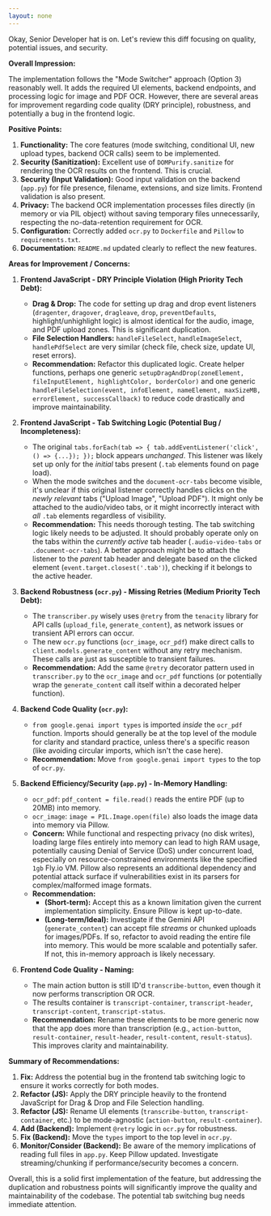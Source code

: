 ```yaml
---
layout: none
---
```


Okay, Senior Developer hat is on. Let's review this diff focusing on quality, potential issues, and security.

**Overall Impression:**

The implementation follows the "Mode Switcher" approach (Option 3) reasonably well. It adds the required UI elements, backend endpoints, and processing logic for image and PDF OCR. However, there are several areas for improvement regarding code quality (DRY principle), robustness, and potentially a bug in the frontend logic.

**Positive Points:**

1.  **Functionality:** The core features (mode switching, conditional UI, new upload types, backend OCR calls) seem to be implemented.
2.  **Security (Sanitization):** Excellent use of `DOMPurify.sanitize` for rendering the OCR results on the frontend. This is crucial.
3.  **Security (Input Validation):** Good input validation on the backend (`app.py`) for file presence, filename, extensions, and size limits. Frontend validation is also present.
4.  **Privacy:** The backend OCR implementation processes files directly (in memory or via PIL object) without saving temporary files unnecessarily, respecting the no-data-retention requirement for OCR.
5.  **Configuration:** Correctly added `ocr.py` to `Dockerfile` and `Pillow` to `requirements.txt`.
6.  **Documentation:** `README.md` updated clearly to reflect the new features.

**Areas for Improvement / Concerns:**

1.  **Frontend JavaScript - DRY Principle Violation (High Priority Tech Debt):**
    *   **Drag & Drop:** The code for setting up drag and drop event listeners (`dragenter`, `dragover`, `dragleave`, `drop`, `preventDefaults`, highlight/unhighlight logic) is almost identical for the audio, image, and PDF upload zones. This is significant duplication.
    *   **File Selection Handlers:** `handleFileSelect`, `handleImageSelect`, `handlePdfSelect` are very similar (check file, check size, update UI, reset errors).
    *   **Recommendation:** Refactor this duplicated logic. Create helper functions, perhaps one generic `setupDragAndDrop(zoneElement, fileInputElement, highlightColor, borderColor)` and one generic `handleFileSelection(event, infoElement, nameElement, maxSizeMB, errorElement, successCallback)` to reduce code drastically and improve maintainability.

2.  **Frontend JavaScript - Tab Switching Logic (Potential Bug / Incompleteness):**
    *   The original `tabs.forEach(tab => { tab.addEventListener('click', () => {...}); });` block appears *unchanged*. This listener was likely set up only for the *initial* tabs present (`.tab` elements found on page load).
    *   When the mode switches and the `document-ocr-tabs` become visible, it's unclear if this original listener correctly handles clicks on the *newly relevant* tabs ("Upload Image", "Upload PDF"). It might only be attached to the audio/video tabs, or it might incorrectly interact with *all* `.tab` elements regardless of visibility.
    *   **Recommendation:** This needs thorough testing. The tab switching logic likely needs to be adjusted. It should probably operate only on the tabs within the *currently active* tab header (`.audio-video-tabs` or `.document-ocr-tabs`). A better approach might be to attach the listener to the *parent* tab header and delegate based on the clicked element (`event.target.closest('.tab')`), checking if it belongs to the active header.

3.  **Backend Robustness (`ocr.py`) - Missing Retries (Medium Priority Tech Debt):**
    *   The `transcriber.py` wisely uses `@retry` from the `tenacity` library for API calls (`upload_file`, `generate_content`), as network issues or transient API errors can occur.
    *   The new `ocr.py` functions (`ocr_image`, `ocr_pdf`) make direct calls to `client.models.generate_content` without any retry mechanism. These calls are just as susceptible to transient failures.
    *   **Recommendation:** Add the same `@retry` decorator pattern used in `transcriber.py` to the `ocr_image` and `ocr_pdf` functions (or potentially wrap the `generate_content` call itself within a decorated helper function).

4.  **Backend Code Quality (`ocr.py`):**
    *   `from google.genai import types` is imported *inside* the `ocr_pdf` function. Imports should generally be at the top level of the module for clarity and standard practice, unless there's a specific reason (like avoiding circular imports, which isn't the case here).
    *   **Recommendation:** Move `from google.genai import types` to the top of `ocr.py`.

5.  **Backend Efficiency/Security (`app.py`) - In-Memory Handling:**
    *   `ocr_pdf`: `pdf_content = file.read()` reads the entire PDF (up to 20MB) into memory.
    *   `ocr_image`: `image = PIL.Image.open(file)` also loads the image data into memory via Pillow.
    *   **Concern:** While functional and respecting privacy (no disk writes), loading large files entirely into memory can lead to high RAM usage, potentially causing Denial of Service (DoS) under concurrent load, especially on resource-constrained environments like the specified `1gb` Fly.io VM. Pillow also represents an additional dependency and potential attack surface if vulnerabilities exist in its parsers for complex/malformed image formats.
    *   **Recommendation:**
        *   **(Short-term):** Accept this as a known limitation given the current implementation simplicity. Ensure Pillow is kept up-to-date.
        *   **(Long-term/Ideal):** Investigate if the Gemini API (`generate_content`) can accept file *streams* or chunked uploads for images/PDFs. If so, refactor to avoid reading the entire file into memory. This would be more scalable and potentially safer. If not, this in-memory approach is likely necessary.

6.  **Frontend Code Quality - Naming:**
    *   The main action button is still ID'd `transcribe-button`, even though it now performs transcription OR OCR.
    *   The results container is `transcript-container`, `transcript-header`, `transcript-content`, `transcript-status`.
    *   **Recommendation:** Rename these elements to be more generic now that the app does more than transcription (e.g., `action-button`, `result-container`, `result-header`, `result-content`, `result-status`). This improves clarity and maintainability.

**Summary of Recommendations:**

1.  **Fix:** Address the potential bug in the frontend tab switching logic to ensure it works correctly for both modes.
2.  **Refactor (JS):** Apply the DRY principle heavily to the frontend JavaScript for Drag & Drop and File Selection handling.
3.  **Refactor (JS):** Rename UI elements (`transcribe-button`, `transcript-container`, etc.) to be mode-agnostic (`action-button`, `result-container`).
4.  **Add (Backend):** Implement `@retry` logic in `ocr.py` for robustness.
5.  **Fix (Backend):** Move the `types` import to the top level in `ocr.py`.
6.  **Monitor/Consider (Backend):** Be aware of the memory implications of reading full files in `app.py`. Keep Pillow updated. Investigate streaming/chunking if performance/security becomes a concern.

Overall, this is a solid first implementation of the feature, but addressing the duplication and robustness points will significantly improve the quality and maintainability of the codebase. The potential tab switching bug needs immediate attention.
